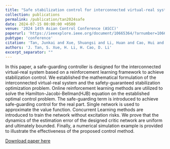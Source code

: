 ```yaml
---
title: "Safe stabilization control for interconnected virtual-real systems via model-based reinforcement learning"
collection: publications
permalink: /publication/tan2024safe
date: 2024-07-15 00:00:00 +0500
venue: '2024 14th Asian Control Conference (ASCC)'
paperurl: 'https://ieeexplore.ieee.org/document/10665364/?arnumber=10665364'
pubtype: 'conference'
citation: 'Tan, Junkai and Xue, Shuangsi and Li, Huan and Cao, Hui and Li, Dongyu (2024). Safe stabilization control for interconnected virtual-real systems via model-based reinforcement learning. 2024 14th Asian Control Conference (ASCC).'
authors: 'J. Tan, S. Xue, H. Li, H. Cao, D. Li'
excerpt_separator: ""
---
```

In this paper, a safe-guarding controller is designed for the interconnected virtual-real system based on a reinforcement learning framework to achieve stabilization control. We established the mathematical formulation of the interconnected virtual-real system and the safety-guaranteed stabilization optimization problem. Online reinforcement learning methods are utilized to solve the Hamilton-Jacobi-Bellman(HJB) equation on the established optimal control problem. The safe-guarding term is introduced to achieve safe-guarding control for the real part. Single network is used to approximate the value function. Concurrent Learning methods are introduced to train the network without excitation risks. We prove that the dynamics of the estimation error of the designed critic network are uniform and ultimately bounded. Finally, a numerical simulation example is provided to illustrate the effectiveness of the proposed control method.

[Download paper here](https://ieeexplore.ieee.org/document/10665364/?arnumber=10665364)